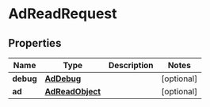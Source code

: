 

# AdReadRequest

## Properties

Name | Type | Description | Notes
------------ | ------------- | ------------- | -------------
**debug** | [**AdDebug**](AdDebug.md) |  |  [optional]
**ad** | [**AdReadObject**](AdReadObject.md) |  |  [optional]



